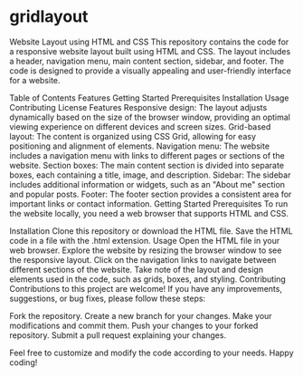 # gridlayout
Website Layout using HTML and CSS
This repository contains the code for a responsive website layout built using HTML and CSS. The layout includes a header, navigation menu, main content section, sidebar, and footer. The code is designed to provide a visually appealing and user-friendly interface for a website.

Table of Contents
Features
Getting Started
Prerequisites
Installation
Usage
Contributing
License
Features
Responsive design: The layout adjusts dynamically based on the size of the browser window, providing an optimal viewing experience on different devices and screen sizes.
Grid-based layout: The content is organized using CSS Grid, allowing for easy positioning and alignment of elements.
Navigation menu: The website includes a navigation menu with links to different pages or sections of the website.
Section boxes: The main content section is divided into separate boxes, each containing a title, image, and description.
Sidebar: The sidebar includes additional information or widgets, such as an "About me" section and popular posts.
Footer: The footer section provides a consistent area for important links or contact information.
Getting Started
Prerequisites
To run the website locally, you need a web browser that supports HTML and CSS.

Installation
Clone this repository or download the HTML file.
Save the HTML code in a file with the .html extension.
Usage
Open the HTML file in your web browser.
Explore the website by resizing the browser window to see the responsive layout.
Click on the navigation links to navigate between different sections of the website.
Take note of the layout and design elements used in the code, such as grids, boxes, and styling.
Contributing
Contributions to this project are welcome! If you have any improvements, suggestions, or bug fixes, please follow these steps:

Fork the repository.
Create a new branch for your changes.
Make your modifications and commit them.
Push your changes to your forked repository.
Submit a pull request explaining your changes.

Feel free to customize and modify the code according to your needs. Happy coding!
